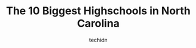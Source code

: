 ---
layout: ampstory
image: https://i0.wp.com/paketmu.com/wp-content/uploads/2023/06/southern-high-school-0-in-north-carolina-1686365978.jpeg?resize=640,853
author: techidn
featured: false
description: Explore the diverse Highschool scene in North Carolina, home to an incredible selection of 10 establishments catering to every taste. Whether youre in search of iconic favorites or undiscov
title: The 10 Biggest Highschools in North Carolina
cover:
   title: The 10 Biggest Highschools in North Carolina
   subtitle: RICKPATE
   background: https://paketmu.com/wp-content/uploads/2023/06/southern-high-school-0-in-north-carolina-1686365978.jpeg

pages: 
 - layout: thirds
   top: <h1>#1 Enloe Magnet High School</h1>
   bottom: "<p>Its an excellent school. Officer Brandenburg is also an amazing school resource officer! I can not thank him enough for protecting everyone on campus! Many people are ve</p>"
   background: https://paketmu.com/wp-content/uploads/2023/06/southern-high-school-1-in-north-carolina-1686365979.jpeg
   backgroundblur: true
 - layout: thirds
   top: <h1>#2 Chapel Hill High School</h1>
   bottom: "<p>Class of 88. No honor society invitation. Yet went to UNC and trained at Harvard Medical School and now am cardio thoracic surgeon in DC area. Still tryna figure that one</p>"
   background: https://paketmu.com/wp-content/uploads/2023/06/southern-high-school-2-in-north-carolina-1686365980.jpeg
   cta:
      link: https://paketmu.com/the-10-biggest-highschools-in-north-carolina/
      text: The 10 Biggest Highschools in North Carolina
 - layout: thirds
   top: <h1>#3 Garner Magnet High School</h1>
   bottom: "<p>I like the school, guidance counselors have really been Amazing! However,I dread having to pick up my children, the lady that does attendance is always so rude and never </p>"
   background: https://paketmu.com/wp-content/uploads/2023/06/southern-high-school-3-in-north-carolina-1686365980.jpeg
   cta:
      link: https://paketmu.com/the-10-biggest-highschools-in-north-carolina/
      text: The 10 Biggest Highschools in North Carolina
 - layout: thirds
   top: <h1>#4 James B. Dudley High School</h1>
   bottom: "<p>1200 Lincoln St, Greensboro, NC 27401, United States</p>"
   background: https://images.unsplash.com/photo-1515405295579-ba7b45403062?ixlib=rb-4.0.3&ixid=MnwxMjA3fDB8MHxwaG90by1wYWdlfHx8fGVufDB8fHx8&auto=format&fit=crop&w=640&h=853&q=80
   cta:
      link: https://paketmu.com/the-10-biggest-highschools-in-north-carolina/
      text: The 10 Biggest Highschools in North Carolina
 - layout: thirds
   top: <h1>#5 Sanderson High School</h1>
   bottom: "<p>5500 Dixon Dr, Raleigh, NC 27609, United States</p>"
   background: https://images.unsplash.com/photo-1533735380053-eb8d0759b24a?ixlib=rb-4.0.3&ixid=MnwxMjA3fDB8MHxwaG90by1wYWdlfHx8fGVufDB8fHx8&auto=format&fit=crop&w=640&h=853&q=80
   cta:
      link: https://paketmu.com/the-10-biggest-highschools-in-north-carolina/
      text: The 10 Biggest Highschools in North Carolina
 - layout: thirds
   top: <h1>#6 Southern High School</h1>
   bottom: "<p>800 Clayton Rd, Durham, NC 27703, United States</p>"
   background: https://images.unsplash.com/photo-1462556791646-c201b8241a94?ixlib=rb-4.0.3&ixid=MnwxMjA3fDB8MHxwaG90by1wYWdlfHx8fGVufDB8fHx8&auto=format&fit=crop&w=640&h=853&q=80
   cta:
      link: https://paketmu.com/the-10-biggest-highschools-in-north-carolina/
      text: The 10 Biggest Highschools in North Carolina
 - layout: thirds
   top: <h1>#7 Concord High School</h1>
   bottom: "<p>481 Burrage Rd NE, Concord, NC 28025, United States</p>"
   background: https://images.unsplash.com/photo-1620421680010-0766ff230392?ixlib=rb-4.0.3&ixid=MnwxMjA3fDB8MHxwaG90by1wYWdlfHx8fGVufDB8fHx8&auto=format&fit=crop&w=640&h=853&q=80
   cta:
      link: https://paketmu.com/the-10-biggest-highschools-in-north-carolina/
      text: The 10 Biggest Highschools in North Carolina
 - layout: thirds
   middle: Continue reading...
   background: https://images.unsplash.com/photo-1527066579998-dbbae57f45ce?ixlib=rb-4.0.3&ixid=MnwxMjA3fDB8MHxwaG90by1wYWdlfHx8fGVufDB8fHx8&auto=format&fit=crop&w=640&h=853&q=80
   cta:
      link: https://paketmu.com/the-10-biggest-highschools-in-north-carolina/
      text: The 10 Biggest Highschools in North Carolina
      
---